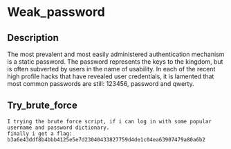 # Weak_password

## Description

The most prevalent and most easily administered authentication mechanism is a static password. The password represents the keys to the kingdom, but is often subverted by users in the name of usability. In each of the recent high profile hacks that have revealed user credentials, it is lamented that most common passwords are still: 123456, password and qwerty.

## Try_brute_force

    I trying the brute force script, if i can log in with some popular username and password dictionary.
    finally i get a flag: b3a6e43ddf8b4bbb4125e5e7d23040433827759d4de1c04ea63907479a80a6b2